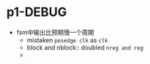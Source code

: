 # p1-DEBUG

+ fsm中输出比预期慢一个周期
  + mistaken ```posedge clk``` as ```clk```	
  + block and nblock:: doubled ```nreg and reg```
  + 